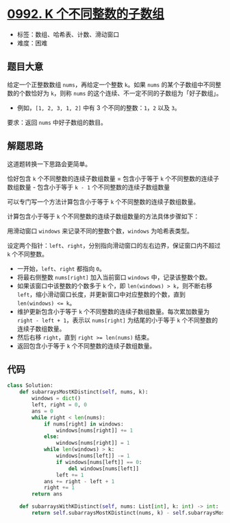 # [0992. K 个不同整数的子数组](https://leetcode.cn/problems/subarrays-with-k-different-integers/)

- 标签：数组、哈希表、计数、滑动窗口
- 难度：困难

## 题目大意

给定一个正整数数组 `nums`，再给定一个整数 `k`。如果 `nums` 的某个子数组中不同整数的个数恰好为 `k`，则称 `nums` 的这个连续、不一定不同的子数组为「好子数组」。

- 例如，`[1, 2, 3, 1, 2]` 中有 3 个不同的整数：`1`，`2` 以及 `3`。

要求：返回 `nums` 中好子数组的数目。

## 解题思路

这道题转换一下思路会更简单。

恰好包含 `k` 个不同整数的连续子数组数量 = 包含小于等于 `k` 个不同整数的连续子数组数量 - 包含小于等于 `k - 1` 个不同整数的连续子数组数量

可以专门写一个方法计算包含小于等于 `k` 个不同整数的连续子数组数量。

计算包含小于等于 `k` 个不同整数的连续子数组数量的方法具体步骤如下：

用滑动窗口 `windows` 来记录不同的整数个数，`windows` 为哈希表类型。

设定两个指针：`left`、`right`，分别指向滑动窗口的左右边界，保证窗口内不超过 `k` 个不同整数。

- 一开始，`left`、`right` 都指向 `0`。
- 将最右侧整数 `nums[right]` 加入当前窗口 `windows` 中，记录该整数个数。
- 如果该窗口中该整数的个数多于 `k` 个，即 `len(windows) > k`，则不断右移 `left`，缩小滑动窗口长度，并更新窗口中对应整数的个数，直到 `len(windows) <= k`。
- 维护更新包含小于等于 `k` 个不同整数的连续子数组数量。每次累加数量为 `right - left + 1`，表示以 `nums[right]` 为结尾的小于等于 `k` 个不同整数的连续子数组数量。
- 然后右移 `right`，直到 `right >= len(nums)` 结束。
- 返回包含小于等于 `k` 个不同整数的连续子数组数量。

## 代码

```Python
class Solution:
    def subarraysMostKDistinct(self, nums, k):
        windows = dict()
        left, right = 0, 0
        ans = 0
        while right < len(nums):
            if nums[right] in windows:
                windows[nums[right]] += 1
            else:
                windows[nums[right]] = 1
            while len(windows) > k:
                windows[nums[left]] -= 1
                if windows[nums[left]] == 0:
                    del windows[nums[left]]
                left += 1
            ans += right - left + 1
            right += 1
        return ans

    def subarraysWithKDistinct(self, nums: List[int], k: int) -> int:
        return self.subarraysMostKDistinct(nums, k) - self.subarraysMostKDistinct(nums, k - 1)
```

